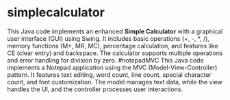 # simplecalculator
This Java code implements an enhanced **Simple Calculator** with a graphical user interface (GUI) using Swing. It includes basic operations (+, -, *, /), memory functions (M+, MR, MC), percentage calculation, and features like CE (clear entry) and backspace. The calculator supports multiple operations and error handling for division by zero.
#notepadMVC
This Java code implements a Notepad application using the MVC (Model-View-Controller) pattern. It features text editing, word count, line count, special character count, and font customization. The model manages text data, while the view handles the UI, and the controller processes user interactions.
